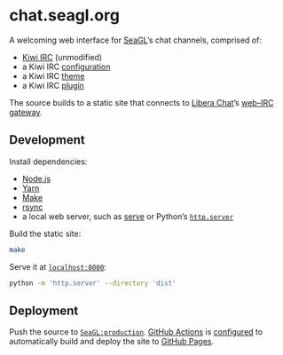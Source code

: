 # chat.seagl.org

A welcoming web interface for [SeaGL]’s chat channels, comprised of:

- [Kiwi IRC] (unmodified)
- a Kiwi IRC [configuration](./static/static/config.json)
- a Kiwi IRC [theme](./static/static/themes/seagl/theme.css)
- a Kiwi IRC [plugin](./static/static/plugins/seagl.html)

The source builds to a static site that connects to [Libera Chat]’s [web–IRC
gateway].

## Development

Install dependencies:

- [Node.js]
- [Yarn]
- [Make]
- [rsync]
- a local web server, such as [serve] or Python’s [`http.server`][http.server]

Build the static site:

```bash
make
```

Serve it at [`localhost:8000`](http://localhost:8000/):

```bash
python -m 'http.server' --directory 'dist'
```

## Deployment

Push the source to [`SeaGL:production`][production]. [GitHub Actions] is
[configured](./.github/workflows/gh-pages.yml) to automatically build and deploy
the site to [GitHub Pages].

[github actions]: https://docs.github.com/en/actions
[github pages]: https://pages.github.com/
[http.server]: https://docs.python.org/3/library/http.server.html
[kiwi irc]: https://kiwiirc.com/
[libera chat]: https://libera.chat/
[make]: https://www.gnu.org/software/make/
[node.js]: https://nodejs.org/
[production]: https://github.com/SeaGL/chat.seagl.org/tree/production
[rsync]: https://rsync.samba.org/
[seagl]: https://seagl.org/
[serve]: https://github.com/vercel/serve
[web–irc gateway]: https://github.com/kiwiirc/webircgateway
[yarn]: https://yarnpkg.com/

